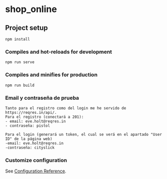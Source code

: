 # shop_online

## Project setup
```
npm install
```

### Compiles and hot-reloads for development
```
npm run serve
```

### Compiles and minifies for production
```
npm run build
```
### Email y contraseña de prueba
```
Tanto para el registro como del login me he servido de https://reqres.in/api/.
Para el registro (conectará a 201): 
- email: eve.holt@reqres.in
- contraseña: pistol

Para el login (generará un token, el cual se verá en el apartado "User ID" de la página web)
-email: eve.holt@reqres.in
-contraseña: cityslick

```
### Customize configuration
See [Configuration Reference](https://cli.vuejs.org/config/).
